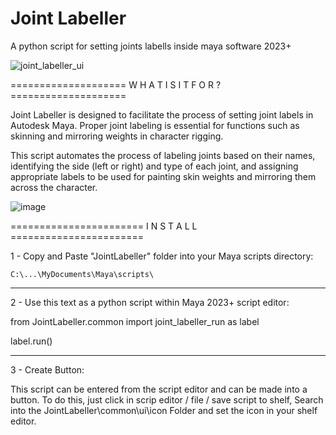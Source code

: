 

# Joint Labeller
 A python script for setting joints labells inside maya software 2023+

![joint_labeller_ui](https://github.com/isNunes/JointLabeller/assets/139524834/442f50a9-99a5-4827-a614-339815f70872)


====================  W  H  A  T    I  S    I  T    F  O  R  ?  ====================

Joint Labeller is designed to facilitate the process of setting joint labels in Autodesk Maya.
Proper joint labeling is essential for functions such as skinning and mirroring weights in character rigging.

This script automates the process of labeling joints based on their names,
identifying the side (left or right) and type of each joint,
and assigning appropriate labels to be used for painting skin weights
and mirroring them across the character.

![image](https://github.com/isNunes/JointLabeller/assets/139524834/2b62d102-1dbb-4045-9a69-c63c0566f7a6)


=======================  I  N  S  T  A  L  L  =======================


1 - Copy and Paste "JointLabeller" folder into your Maya scripts directory:

	C:\...\MyDocuments\Maya\scripts\


-------------------------------------------------------------------


2 -  Use this text as a python script within Maya 2023+ script editor:


from JointLabeller.common import joint_labeller_run as label

label.run()


-------------------------------------------------------------------


3 - Create Button:

 This script can be entered from the script editor and can be made into a button.
 To do this, just click in scrip editor / file / save script to shelf,
 Search into the JointLabeller\common\ui\icon Folder and set the icon in your shelf editor.
